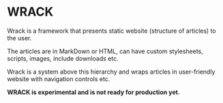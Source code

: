 WRACK
=====

Wrack is a framework that presents static website (structure of articles) to the user.

The articles are in MarkDown or HTML, can have custom stylesheets, scripts, images, include downloads etc.

Wrack is a system above this hierarchy and wraps articles in user-friendly website with navigation controls etc.


**WRACK is experimental and is not ready for production yet.**

